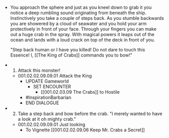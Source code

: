 - You approach the sphere and just as you kneel down to grab it you notice a deep rumbling sound originating from beneath the ship. Instinctively you take a couple of steps back. As you stumble backwards you are showered by a cloud of seawater and you hold your arm protectively in front of your face. Through your fingers you can make out a huge crab in the spray. With magical powers it leaps out of the ocean and lands with a loud crack on top of the deck in front of you.
  
  "Step back human or I have you killed! Do not dare to touch this Essence! I, [[The King of Crabs]] commands you to bow!"
- 1. Attack this monster!
	- 001.02.02.09.09.01 Attack the King
		- UPDATE Gameworld
			- SET ENCOUNTER
				- [[001.02.03.09 The Crabs]] to Hostile
		- #InspirationBarbarian
		- END DIALOGUE
- 2. Take a step back and bow before the crab. "I merely wanted to have a look at it oh mighty crab."
	- 001.02.02.09.09.01 Just looking
		- To Vignette [[001.02.02.09.06 Keep Mr. Crabs a Secret]]